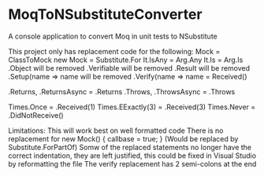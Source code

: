# MoqToNSubstituteConverter
A console application to convert Moq in unit tests to NSubstitute

This project only has replacement code for the following:
Mock<ClassToMock> = ClassToMock
new Mock<ClassToMock> = Substitute.For
It.IsAny = Arg.Any
It.Is = Arg.Is
.Object will be removed
.Verifiable will be removed
.Result will be removed
.Setup(name => name will be removed
.Verify(name => name = Received()

.Returns, .ReturnsAsync = .Returns
.Throws, .ThrowsAsync = .Throws

Times.Once = .Received(1)
Times.EExactly(3) = .Received(3)
Times.Never = .DidNotReceive()

Limitations:
This will work best on well formatted code
There is no replacement for new Mock<ClassToMock>() { callbase = true; } (Would be replaced by Substitute.ForPartOf)
Somw of the replaced statements no longer have the correct indentation, they are left justified, this could be fixed in Visual Studio by reformatting the file
The verify replacement has 2 semi-colons at the end
